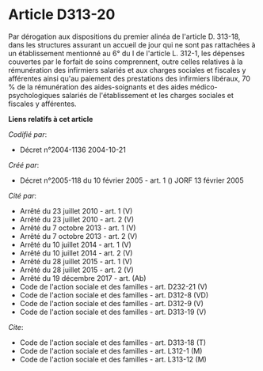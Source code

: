 # Article D313-20

Par dérogation aux dispositions du premier alinéa de l'article D. 313-18, dans les structures assurant un accueil de jour qui
ne sont pas rattachées à un établissement mentionné au 6° du I de l'article L. 312-1, les dépenses couvertes par le forfait
de soins comprennent, outre celles relatives à la rémunération des infirmiers salariés et aux charges sociales et fiscales y
afférentes ainsi qu'au paiement des prestations des infirmiers libéraux, 70 % de la rémunération des aides-soignants et des
aides médico-psychologiques salariés de l'établissement et les charges sociales et fiscales y afférentes.

**Liens relatifs à cet article**

_Codifié par_:

  - Décret n°2004-1136 2004-10-21

_Créé par_:

  - Décret n°2005-118 du 10 février 2005 - art. 1 () JORF 13 février 2005

_Cité par_:

  - Arrêté du 23 juillet 2010 - art. 1 (V)
  - Arrêté du 23 juillet 2010 - art. 2 (V)
  - Arrêté du 7 octobre 2013 - art. 1 (V)
  - Arrêté du 7 octobre 2013 - art. 2 (V)
  - Arrêté du 10 juillet 2014 - art. 1 (V)
  - Arrêté du 10 juillet 2014 - art. 2 (V)
  - Arrêté du 28 juillet 2015 - art. 1 (V)
  - Arrêté du 28 juillet 2015 - art. 2 (V)
  - Arrêté du 19 décembre 2017 - art. (Ab)
  - Code de l'action sociale et des familles - art. D232-21 (V)
  - Code de l'action sociale et des familles - art. D312-8 (VD)
  - Code de l'action sociale et des familles - art. D312-9 (V)
  - Code de l'action sociale et des familles - art. D313-19 (V)

_Cite_:

  - Code de l'action sociale et des familles - art. D313-18 (T)
  - Code de l'action sociale et des familles - art. L312-1 (M)
  - Code de l'action sociale et des familles - art. L313-12 (M)
